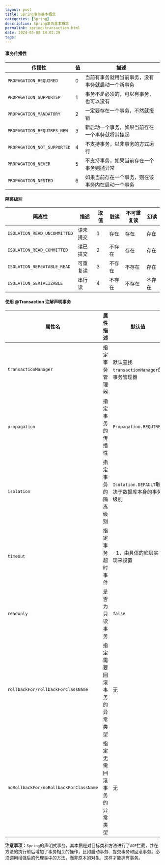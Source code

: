 ```yaml
---
layout: post
title: Spring事务基本概念
categories: [Spring]
description: Spring事务基本概念
permalink: spring/transaction.html
date: 2024-05-08 14:02:29
tags:
---
```


#### 事务传播性

| 传播性                      | 值   | 描述                                             |
| --------------------------- | ---- | ------------------------------------------------ |
| `PROPAGATION_REQUIRED`      | 0    | 当前有事务就用当前事务，没有事务就启动一个新事务 |
| `PROPAGATION_SUPPORTSP`     | 1    | 事务不是必须的，可以有事务，也可以没有           |
| `PROPAGATION_MANDATORY`     | 2    | 一定要存在一个事务，不然就报错                   |
| `PROPAGATION_REQUIRES_NEW`  | 3    | 新启动一个事务，如果当前存在一个事务就将其挂起   |
| `PROPAGATION_NOT_SUPPORTED` | 4    | 不支持事务，以非事务的方式运行                   |
| `PROPAGATION_NEVER`         | 5    | 不支持事务，如果当前存在一个事务则抛异常         |
| `PROPAGATION_NESTED`        | 6    | 如果当前存在一个事务，则在该事务内在启动一个事务 |



#### 隔离级别

| 隔离性                       | 描述     | 取值 | 脏读   | 不可重复读 | 幻读   |
| ---------------------------- | -------- | ---- | ------ | ---------- | ------ |
| `ISOLATION_READ_UNCOMMITTED` | 读未提交 | 1    | 存在   | 存在       | 存在   |
| `ISOLATION_READ_COMMITTED`   | 读已提交 | 2    | 不存在 | 存在       | 存在   |
| `ISOLATION_REPEATABLE_READ` | 可重复读 | 3    | 不存在 | 不存在 | 存在   |
| `ISOLATION_SERIALIZABLE`    | 串行读   | 4    | 不存在 | 不存在 | 不存在 |



#### 使用 @Transaction 注解声明事务

| 属性名                                 | 属性描述                   | 默认值                                        |
| -------------------------------------- | -------------------------- | --------------------------------------------- |
| `transactionManager`                   | 指定事务管理器             | 默认查找`transactionManager`的事务管理器      |
| `propagation`                          | 指定事务的传播性           | `Propagation.REQUIRED`                        |
| `isolation`                            | 指定事务的隔离级别         | `Isolation.DEFAULT`取决于数据库本身的事务级别 |
| `timeout`                              | 指定事务超时事件           | -1，由具体的底层实现来设置                    |
| `readonly`                             | 是否为只读事务             | `false`                                       |
| `rollbackFor/rollbackForClassName`     | 指定需要回滚事务的异常类型 | 无   |
| `noRollbackFor/noRollbackForClassName` | 指定无需回滚事务的异常类型 | 无   |



**注意事项：**`Spring`的声明式事务，其本质是对目标类和方法进行了`AOP`拦截，并在方法的执行前后增加了事务相关的操作，比如启动事务、提交事务和回滚事务。必须调用增强后的代理类中的方法，而非原本的对象，这样才能拥有事务。

